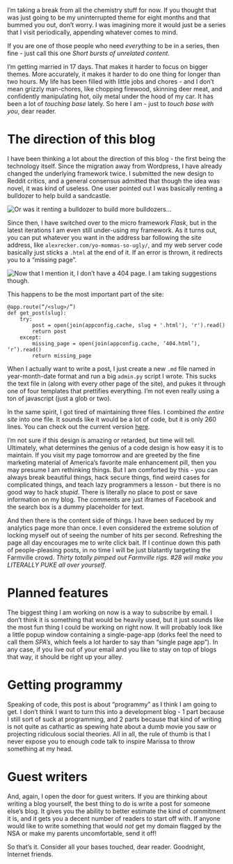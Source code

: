 <!--Touching Base-->
<!--Just keeping the blogger-reader connection alive with general thoughts and impressions of the direction of this blog.  Also, bulldozers and the use of the word ‘Programmy’.-->

I’m taking a break from all the chemistry stuff for now.  If you thought that was just going to be my uninterrupted theme for eight months and that bummed you out, don’t worry.  I was imagining more it would just be a series that I visit periodically, appending whatever comes to mind.

If you are one of those people who need *everything* to be in a series, then fine - just call this one *Short bursts of unrelated content*.

I’m getting married in 17 days.  That makes it harder to focus on bigger themes.  More accurately, it makes it harder to do one thing for longer than two hours.  My life has been filled with little jobs and chores - and I don’t mean grizzly man-chores, like chopping firewood, skinning deer meat, and confidently manipulating hot, oily metal under the hood of my car.  It has been a lot of *touching base* lately.  So here I am - just to *touch base with you*, dear reader.

# The direction of this blog

I have been thinking a lot about the direction of this blog - the first being the technology itself.  Since the migration away from Wordpress, I have already changed the underlying framework twice.  I submitted the new design to Reddit critics, and a general consensus admitted that though the idea was novel, it was kind of useless.  One user pointed out I was basically renting a bulldozer to help build a sandcastle.

![Or was it renting a bulldozer to build more bulldozers...](http://www.construction-machine.org/wp-content/uploads/2011/11/Bulldozers-Crawler-Tractors-and-Their-Advantages-Over-Wheeled-Tractors.jpg)

Since then, I have switched over to the micro framework *Flask*, but in the latest iterations I am even still under-using my framework.  As it turns out, you can put whatever you want in the address bar following the site address, like ```alexrecker.com/yo-mommas-so-ugly/```, and my web server code basically just sticks a ```.html``` at the end of it.  If an error is thrown, it redirects you to a “missing page”.

![Now that I mention it, I don’t have a 404 page.  I am taking suggestions though.](http://media02.hongkiat.com/funny-creative-error-404/27-error-404-page.jpg)

This happens to be the most important part of the site:


    @app.route(“/<slug>/”)
    def get_post(slug):
        try:
            post = open(join(appconfig.cache, slug + '.html'), 'r').read()
            return post
        except:
            missing_page = open(join(appconfig.cache, ‘404.html’), ‘r’).read()
            return missing_page


When I actually want to write a post, I just create a new ```.md``` file named in year-month-date format and run a big ```admin.py``` script I wrote.  This sucks the text file in (along with every other page of the site), and pukes it through one of four templates that prettifies everything.  I’m not even really using a ton of javascript (just a glob or two).

In the same spirit, I got tired of maintaining three files.  I combined *the entire site* into one file.  It sounds like it would be a lot of code, but it is only 260 lines.  You can check out the current version [here](https://github.com/arecker/Blog/blob/master/admin.py).

I’m not sure if this design is amazing or retarded, but time will tell.  Ultimately, what determines the genius of a code design is how easy it is to maintain.  If you visit my page tomorrow and are greeted by the fine marketing material of America’s favorite male enhancement pill, then you may presume I am rethinking things.  But I am comforted by this - you can always break beautiful things, hack secure things, find weird cases for complicated things, and teach lazy programmers a lesson - but there is no good way to hack *stupid*.  There is literally no place to post or save information on my blog.  The comments are just iframes of Facebook and the search box is a dummy placeholder for text.

And then there is the content side of things.  I have been seduced by my analytics page more than once.  I even considered the extreme solution of locking myself out of seeing the number of hits per second.   Refreshing the page all day encourages me to write click bait.  If I continue down this path of people-pleasing posts, in no time I will be just blatantly targeting the Farmville crowd.  *Thirty totally pimped out Farmville rigs.  #28 will make you LITERALLY PUKE all over yourself*.

# Planned features

The biggest thing I am working on now is a way to subscribe by email.  I don’t think it is something that would be heavily used, but it just sounds like the most fun thing I could be working on right now.  It will probably look like a little popup window containing a single-page-app (dorks feel the need to call them *SPA’s*, which feels a lot harder to say than “single page app”).  In any case, if you live out of your email and you like to stay on top of blogs that way, it should be right up your alley.

# Getting programmy

Speaking of code, this post is about “programmy” as I think I am going to get.  I don’t think I want to turn this into a development blog - 1 part because I still sort of suck at programming, and 2 parts because that kind of writing is not quite as cathartic as spewing hate about a dumb movie you saw or projecting ridiculous social theories.  All in all, the rule of thumb is that I never expose you to enough code talk to inspire Marissa to throw something at my head.

# Guest writers

And, again, I open the door for guest writers.  If you are thinking about writing a blog yourself, the best thing to do is write a post for someone else’s blog.  It gives you the ability to better estimate the kind of commitment it is, and it gets you a decent number of readers to start off with.  If anyone would like to write something that would *not* get my domain flagged by the NSA or make my parents uncomfortable, send it off!

So that’s it.  Consider all your bases touched, dear reader.  Goodnight, Internet friends.